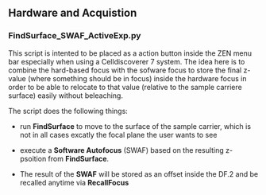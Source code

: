 ## Hardware and Acquistion

### FindSurface_SWAF_ActiveExp.py

This script is intented to be placed as a action button inside the ZEN menu bar especially when using a Celldiscoverer 7 system. The idea here is to combine the hard-based focus with the sofware focus to store the final z-value (where something should be in focus) inside the hardware focus in order to be able to relocate to that value (relative to the sample carriere surface) easily without beleaching.

The script does the following things:

* run **FindSurface** to move to the surface of the sample carrier, which is not in all cases excatly the focal plane the user wants to see

* execute a **Software Autofocus** (SWAF) based on the resulting z-psoition from **FindSurface**.

* The result of the **SWAF** will be stored as an offset inside the DF.2 and be recalled anytime via **RecallFocus**
